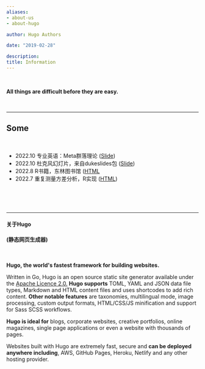 ```yaml
---
aliases:
- about-us
- about-hugo

author: Hugo Authors

date: "2019-02-28"

description: 
title: Information
---
```


<br>

**All things are difficult before they are easy.**

<br>

----

## Some

<br>

- 2022.10 专业英语：Meta群落理论 ([Slide](https://xuekui.site/metacommu/term-commu#1))
- 2022.10 杜克风幻灯片，来自dukeslides包 ([Slide](https://xuekui.site/duke/duke_univ#1))
- 2022.8 R书籍，东林图书馆 ([HTML](https://xuekui.site/source/R-book-NEFU)
- 2022.7 重复测量方差分析，R实现 ([HTML](https://xuekui.site/xknote))




<br><br><br>


----

#### 关于Hugo

#### (静态网页生成器)

<br>

**Hugo, the world's fastest framework for building websites.**


Written in Go, Hugo is an open source static site generator available under the [Apache Licence 2.0.](https://github.com/gohugoio/hugo/blob/master/LICENSE) **Hugo supports** TOML, YAML and JSON data file types, Markdown and HTML content files and uses shortcodes to add rich content. **Other notable features** are taxonomies, multilingual mode, image processing, custom output formats, HTML/CSS/JS minification and support for Sass SCSS workflows.



**Hugo is ideal for** blogs, corporate websites, creative portfolios, online magazines, single page applications or even a website with thousands of pages.



Websites built with Hugo are extremely fast, secure and **can be deployed anywhere including**, AWS, GitHub Pages, Heroku, Netlify and any other hosting provider.


